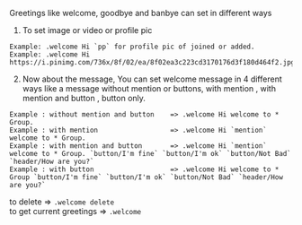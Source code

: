 Greetings like welcome, goodbye and banbye can set in different ways
1. To set image or video or profile pic<br>
```
Example: .welcome Hi `pp` for profile pic of joined or added.
Example: .welcome Hi https://i.pinimg.com/736x/8f/02/ea/8f02ea3c223cd3170176d3f180d464f2.jpg
```
2. Now about the message, You can set welcome message in 4 different ways like a message without mention or buttons, with mention , with mention and button , button only.

```
Example : without mention and button    => .welcome Hi welcome to * Group.
Example : with mention                  => .welcome Hi `mention` welcome to * Group.
Example : with mention and button       => .welcome Hi `mention` welcome to * Group. `button/I'm fine` `button/I'm ok` `button/Not Bad` `header/How are you?`
Example : with button                   => .welcome Hi welcome to * Group `button/I'm fine` `button/I'm ok` `button/Not Bad` `header/How are you?`
```
to delete                => `.welcome delete `<br>
to get current greetings => `.welcome`